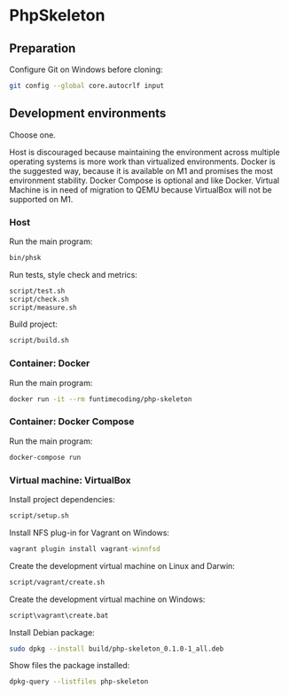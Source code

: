 # PhpSkeleton

## Preparation

Configure Git on Windows before cloning:

```sh
git config --global core.autocrlf input
```


## Development environments

Choose one.

Host is discouraged because maintaining the environment across multiple operating systems is more work than virtualized environments.
Docker is the suggested way, because it is available on M1 and promises the most environment stability.
Docker Compose is optional and like Docker.
Virtual Machine is in need of migration to QEMU because VirtualBox will not be supported on M1.


### Host

Run the main program:

```sh
bin/phsk
```

Run tests, style check and metrics:

```sh
script/test.sh
script/check.sh
script/measure.sh
```

Build project:

```sh
script/build.sh
```


### Container: Docker

Run the main program:

```sh
docker run -it --rm funtimecoding/php-skeleton
```


### Container: Docker Compose

Run the main program:

```sh
docker-compose run
```


### Virtual machine: VirtualBox

Install project dependencies:

```sh
script/setup.sh
```

Install NFS plug-in for Vagrant on Windows:

```bat
vagrant plugin install vagrant-winnfsd
```

Create the development virtual machine on Linux and Darwin:

```sh
script/vagrant/create.sh
```

Create the development virtual machine on Windows:

```bat
script\vagrant\create.bat
```

Install Debian package:

```sh
sudo dpkg --install build/php-skeleton_0.1.0-1_all.deb
```

Show files the package installed:

```sh
dpkg-query --listfiles php-skeleton
```
